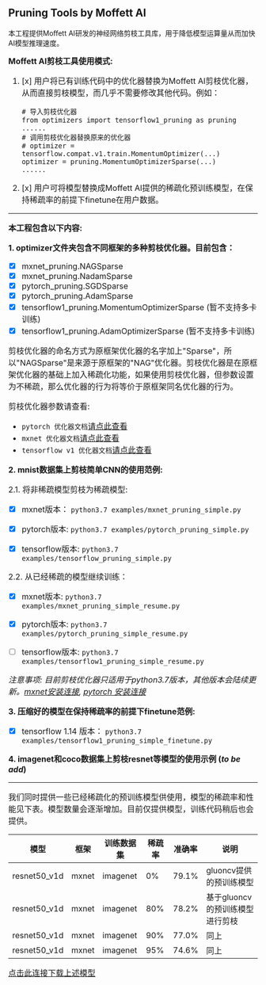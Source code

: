 ## Pruning Tools by Moffett AI
本工程提供Moffett AI研发的神经网络剪枝工具库，用于降低模型运算量从而加快AI模型推理速度。

**<font size='3'>Moffett AI剪枝工具使用模式:<font>**
1. [x] 用户将已有训练代码中的优化器替换为Moffett AI剪枝优化器，从而直接剪枝模型，而几乎不需要修改其他代码。例如：
    ```key
    # 导入剪枝优化器
    from optimizers import tensorflow1_pruning as pruning
    ......
    # 调用剪枝优化器替换原来的优化器
    # optimizer = tensorflow.compat.v1.train.MomentumOptimizer(...)
    optimizer = pruning.MomentumOptimizerSparse(...)
    ......
    ```

2. [x] 用户可将模型替换成Moffett AI提供的稀疏化预训练模型，在保持稀疏率的前提下finetune在用户数据。
---

**<font size='3'>本工程包含以下内容:</font>**

**<font size='3'>1. optimizer文件夹包含不同框架的多种剪枝优化器。目前包含：</font>**
 * [x] mxnet_pruning.NAGSparse
 * [x] mxnet_pruning.NadamSparse
 * [x] pytorch_pruning.SGDSparse
 * [x] pytorch_pruning.AdamSparse
 * [x] tensorflow1_pruning.MomentumOptimizerSparse (暂不支持多卡训练)
 * [x] tensorflow1_pruning.AdamOptimizerSparse (暂不支持多卡训练)

 剪枝优化器的命名方式为原框架优化器的名字加上"Sparse"，所以"NAGSparse"是来源于原框架的"NAG"优化器。剪枝优化器是在原框架优化器的基础上加入稀疏化功能，如果使用剪枝优化器，但参数设置为不稀疏，那么优化器的行为将等价于原框架同名优化器的行为。
 
剪枝优化器参数请查看:
* `pytorch 优化器文档`[请点此查看](./docs/pytorch_parameters.md)
* `mxnet 优化器文档`[请点此查看](./docs/mxnet_parameters.md)
* `tensorflow v1 优化器文档`[请点此查看](./docs/tensorflow1_parameters.md)

**<font size='3'>2. mnist数据集上剪枝简单CNN的使用范例:</font>**


<font size='3'>2.1. 将非稀疏模型剪枝为稀疏模型:</font>


 * [x] mxnet版本：
    `python3.7 examples/mxnet_pruning_simple.py`

 * [x] pytorch版本:
    `python3.7 examples/pytorch_pruning_simple.py`

  * [x] tensorflow版本:
    `python3.7 examples/tensorflow_pruning_simple.py`

   <font size='3'>2.2. 从已经稀疏的模型继续训练：</font>

   * [x] mxnet版本:
    `python3.7 examples/mxnet_pruning_simple_resume.py`

   * [x] pytorch版本:
    `python3.7 examples/pytorch_pruning_simple_resume.py`

   * [ ] tensorflow版本:
    `python3.7 examples/tensorflow1_pruning_simple_resume.py`

*注意事项: 目前剪枝优化器只适用于python3.7版本，其他版本会陆续更新。[mxnet安装连接](https://mxnet.apache.org/get_started/?platform=macos&language=python&), [pytorch 安装连接](https://pytorch.org/)*

**<font size='3'>3. 压缩好的模型在保持稀疏率的前提下finetune范例:</font>**
* [x] tensorflow 1.14 版本：
`python3.7 examples/tensorflow1_pruning_simple_finetune.py`

**<font size='3'>4. imagenet和coco数据集上剪枝resnet等模型的使用示例 (*to be add*)</font>**

---
我们同时提供一些已经稀疏化的预训练模型供使用，模型的稀疏率和性能见下表。模型数量会逐渐增加。目前仅提供模型，训练代码稍后也会提供。

|模型|框架|训练数据集|稀疏率|准确率|说明|
|-|-|-|-|-|-|
|resnet50_v1d|mxnet|imagenet|0%|79.1%|gluoncv提供的预训练模型|
|resnet50_v1d|mxnet|imagenet|80%|78.2%|基于gluoncv的预训练模型进行剪枝|
|resnet50_v1d|mxnet|imagenet|90%|77.0%|同上|
|resnet50_v1d|mxnet|imagenet|95%|74.6%|同上|

[点击此连接下载上述模型](https://drive.google.com/open?id=1xZ-lDh1CGnaFMpsQft37kyfocPf16KuR)